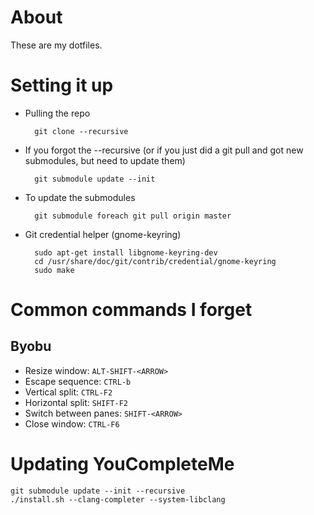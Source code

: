 About
=====

These are my dotfiles.


Setting it up
=============

* Pulling the repo

        git clone --recursive

* If you forgot the --recursive (or if you just did a git pull and got new
  submodules, but need to update them)

        git submodule update --init

* To update the submodules

        git submodule foreach git pull origin master

* Git credential helper (gnome-keyring)

        sudo apt-get install libgnome-keyring-dev
        cd /usr/share/doc/git/contrib/credential/gnome-keyring
        sudo make

Common commands I forget
========================

Byobu
-----

* Resize window: `ALT-SHIFT-<ARROW>`
* Escape sequence: `CTRL-b`
* Vertical split: `CTRL-F2`
* Horizontal split: `SHIFT-F2`
* Switch between panes: `SHIFT-<ARROW>`
* Close window: `CTRL-F6`

Updating YouCompleteMe
======================

    git submodule update --init --recursive
    ./install.sh --clang-completer --system-libclang
